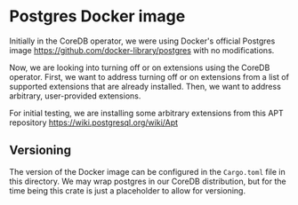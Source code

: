 # Postgres Docker image

Initially in the CoreDB operator, we were using Docker's official Postgres image https://github.com/docker-library/postgres with no modifications.

Now, we are looking into turning off or on extensions using the CoreDB operator. First, we want to address turning off or on extensions from a list of supported extensions that are already installed. Then, we want to address arbitrary, user-provided extensions.

For initial testing, we are installing some arbitrary extensions from this APT repository https://wiki.postgresql.org/wiki/Apt

## Versioning

The version of the Docker image can be configured in the `Cargo.toml` file in this directory. We may wrap postgres in our CoreDB distribution, but for the time being this crate is just a placeholder to allow for versioning.
